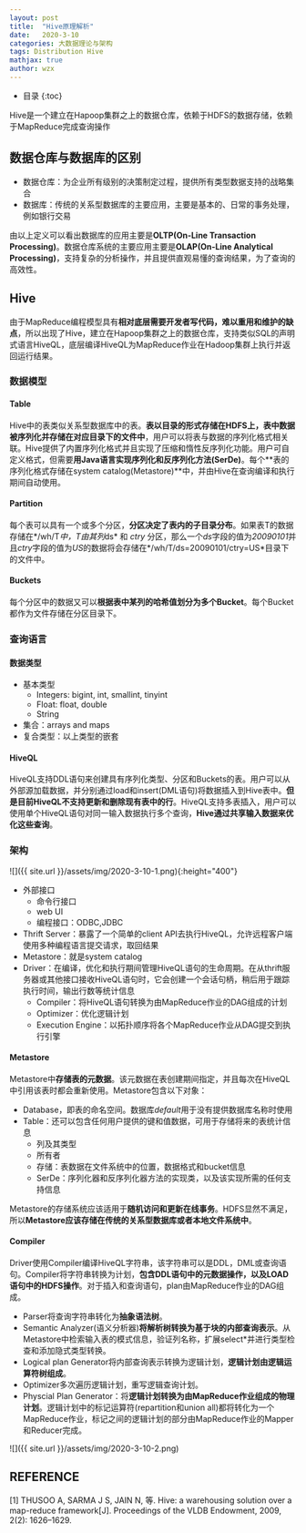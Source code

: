 ```yaml
---
layout: post
title:  "Hive原理解析"
date:   2020-3-10
categories: 大数据理论与架构
tags: Distribution Hive
mathjax: true
author: wzx
---
```


- 目录
{:toc}

Hive是一个建立在Hapoop集群之上的数据仓库，依赖于HDFS的数据存储，依赖于MapReduce完成查询操作



## 数据仓库与数据库的区别
- 数据仓库：为企业所有级别的决策制定过程，提供所有类型数据支持的战略集合
- 数据库：传统的关系型数据库的主要应用，主要是基本的、日常的事务处理，例如银行交易

由以上定义可以看出数据库的应用主要是**OLTP(On-Line Transaction Processing)**。数据仓库系统的主要应用主要是**OLAP(On-Line Analytical Processing)**，支持复杂的分析操作，并且提供直观易懂的查询结果，为了查询的高效性。

## Hive
由于MapReduce编程模型具有**相对底层需要开发者写代码，难以重用和维护的缺点**，所以出现了Hive，建立在Hapoop集群之上的数据仓库，支持类似SQL的声明式语言HiveQL，底层编译HiveQL为MapReduce作业在Hadoop集群上执行并返回运行结果。

### 数据模型
#### Table
Hive中的表类似关系型数据库中的表。**表以目录的形式存储在HDFS上，表中数据被序列化并存储在对应目录下的文件中**，用户可以将表与数据的序列化格式相关联。Hive提供了内置序列化格式并且实现了压缩和惰性反序列化功能。用户可自定义格式，但需要**用Java语言实现序列化和反序列化方法(SerDe)**。每个**表的序列化格式存储在system catalog(Metastore)**中，并由Hive在查询编译和执行期间自动使用。

#### Partition
每个表可以具有一个或多个分区，**分区决定了表内的子目录分布**。如果表T的数据存储在*/wh/T*中，T由其列*ds* 和 *ctry* 分区，那么一个*ds*字段的值为*20090101*并且*ctry*字段的值为*US*的数据将会存储在*/wh/T/ds=20090101/ctry=US*目录下的文件中。

#### Buckets
每个分区中的数据又可以**根据表中某列的哈希值划分为多个Bucket**。每个Bucket都作为文件存储在分区目录下。

### 查询语言

#### 数据类型
- 基本类型
  - Integers: bigint, int, smallint, tinyint
  - Float: float, double
  - String
- 集合：arrays and maps
- 复合类型：以上类型的嵌套

#### HiveQL
HiveQL支持DDL语句来创建具有序列化类型、分区和Buckets的表。用户可以从外部源加载数据，并分别通过load和insert(DML语句)将数据插入到Hive表中。**但是目前HiveQL不支持更新和删除现有表中的行**。HiveQL支持多表插入，用户可以使用单个HiveQL语句对同一输入数据执行多个查询，**Hive通过共享输入数据来优化这些查询**。

### 架构
![]({{ site.url }}/assets/img/2020-3-10-1.png){:height="400"}

- 外部接口
    - 命令行接口
    - web UI
    - 编程接口：ODBC,JDBC
- Thrift Server：暴露了一个简单的client API去执行HiveQL，允许远程客户端使用多种编程语言提交请求，取回结果
- Metastore：就是system catalog
- Driver：在编译，优化和执行期间管理HiveQL语句的生命周期。在从thrift服务器或其他接口接收HiveQL语句时，它会创建一个会话句柄，稍后用于跟踪执行时间，输出行数等统计信息
    - Compiler：将HiveQL语句转换为由MapReduce作业的DAG组成的计划
    - Optimizer：优化逻辑计划
    - Execution Engine：以拓扑顺序将各个MapReduce作业从DAG提交到执行引擎

#### Metastore
Metastore中**存储表的元数据**。该元数据在表创建期间指定，并且每次在HiveQL中引用该表时都会重新使用。Metastore包含以下对象：
- Database，即表的命名空间。数据库*default*用于没有提供数据库名称时使用
- Table：还可以包含任何用户提供的键和值数据，可用于存储将来的表统计信息
  - 列及其类型
  - 所有者
  - 存储：表数据在文件系统中的位置，数据格式和bucket信息
  - SerDe：序列化器和反序列化器方法的实现类，以及该实现所需的任何支持信息

Metastore的存储系统应该适用于**随机访问和更新在线事务**。HDFS显然不满足，所以**Metastore应该存储在传统的关系型数据库或者本地文件系统中**。

#### Compiler
Driver使用Compiler编译HiveQL字符串，该字符串可以是DDL，DML或查询语句。Compiler将字符串转换为计划，**包含DDL语句中的元数据操作，以及LOAD语句中的HDFS操作**。对于插入和查询语句，plan由MapReduce作业的DAG组成。

- Parser将查询字符串转化为**抽象语法树**。
- Semantic Analyzer(语义分析器)**将解析树转换为基于块的内部查询表示**。从Metastore中检索输入表的模式信息，验证列名称，扩展select*并进行类型检查和添加隐式类型转换。
- Logical plan Generator将内部查询表示转换为逻辑计划，**逻辑计划由逻辑运算符树组成**。
- Optimizer多次遍历逻辑计划，重写逻辑查询计划。
- Physcial Plan Generator：将**逻辑计划转换为由MapReduce作业组成的物理计划**。逻辑计划中的标记运算符(repartition和union all)都将转化为一个MapReduce作业，标记之间的逻辑计划的部分由MapReduce作业的Mapper和Reducer完成。

![]({{ site.url }}/assets/img/2020-3-10-2.png)

## REFERENCE
[1] THUSOO A, SARMA J S, JAIN N, 等. Hive: a warehousing solution over a map-reduce framework[J]. Proceedings of the VLDB Endowment, 2009, 2(2): 1626–1629.
